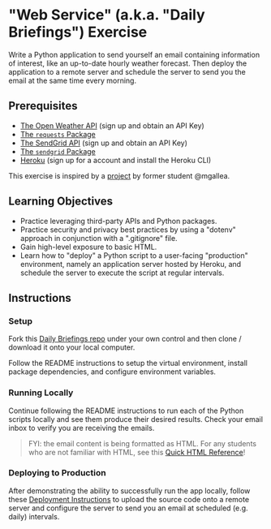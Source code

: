 # "Web Service" (a.k.a. "Daily Briefings") Exercise

Write a Python application to send yourself an email containing information of interest, like an up-to-date hourly weather forecast. Then deploy the application to a remote server and schedule the server to send you the email at the same time every morning.

## Prerequisites

  + [The Open Weather API](https://home.openweathermap.org/api_keys) (sign up and obtain an API Key)
  + [The `requests` Package](/notes/python/packages/requests.md)
  + [The SendGrid API](https://app.sendgrid.com/settings/api_keys) (sign up and obtain an API Key)
  + [The `sendgrid` Package](/notes/python/packages/sendgrid.md)
  + [Heroku](/notes/clis/heroku.md) (sign up for a account and install the Heroku CLI)

This exercise is inspired by a [project](https://github.com/mgallea/daily-email) by former student @mgallea.

## Learning Objectives

  + Practice leveraging third-party APIs and Python packages.
  + Practice security and privacy best practices by using a "dotenv" approach in conjunction with a ".gitignore" file.
  + Gain high-level exposure to basic HTML.
  + Learn how to "deploy" a Python script to a user-facing "production" environment, namely an application server hosted by Heroku, and schedule the server to execute the script at regular intervals.

## Instructions

### Setup

Fork this [Daily Briefings repo](https://github.com/prof-rossetti/daily-briefings-py) under your own control and then clone / download it onto your local computer.

Follow the README instructions to setup the virtual environment, install package dependencies, and configure environment variables.

### Running Locally

Continue following the README instructions to run each of the Python scripts locally and see them produce their desired results. Check your email inbox to verify you are receiving the emails.

> FYI: the email content is being formatted as HTML. For any students who are not familiar with HTML, see this [Quick HTML Reference](https://www.w3schools.com/html/html_basic.asp)!

### Deploying to Production

After demonstrating the ability to successfully run the app locally, follow these [Deployment Instructions](deploying.md) to upload the source code onto a remote server and configure the server to send you an email at scheduled (e.g. daily) intervals.

